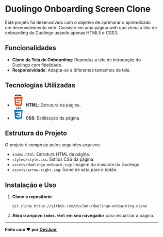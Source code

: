 # Duolingo Onboarding Screen Clone

Este projeto foi desenvolvido com o objetivo de aprimorar o aprendizado em desenvolvimento web. Consiste em uma página web que clona a tela de onboarding do Duolingo usando apenas HTML5 e CSS3.

## Funcionalidades

- **Clone da Tela de Onboarding**: Reproduz a tela de introdução do Duolingo com fidelidade.
- **Responsividade**: Adapta-se a diferentes tamanhos de tela.

## Tecnologias Utilizadas

- <img src="https://raw.githubusercontent.com/devicons/devicon/master/icons/html5/html5-original-wordmark.svg" alt="html5" width="40" height="40"/> **HTML**: Estrutura da página.
- <img src="https://raw.githubusercontent.com/devicons/devicon/master/icons/css3/css3-original-wordmark.svg" alt="css3" width="40" height="40"/> **CSS**: Estilização da página.

## Estrutura do Projeto

O projeto é composto pelos seguintes arquivos:

- `index.html`: Estrutura HTML da página.
- `styles/style.css`: Estilos CSS da página.
- `assets/duolingo-onboard.svg`: Imagem do mascote do Duolingo.
- `assets/arrow-right.png`: Ícone de seta para o botão.

## Instalação e Uso

1. **Clone o repositório**:
    ```bash
    git clone https://github.com/devJunr/duolingo-onboarding-clone
    ```

2. **Abra o arquivo `index.html` em seu navegador** para visualizar a página.

---
**Feito com ❤️ por [DevJunr](https://github.com/devjunr)**
